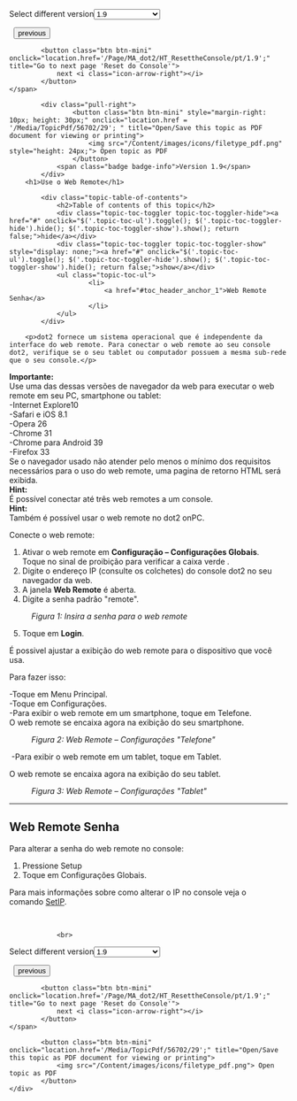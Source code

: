 
<div class="topic-navigation">

<div class="pull-right">
	<span class="pull-left">


<div class="pull-left">
<form action="/Topic/SetCurrentVersionNumber" class="form-inline" id="frmTagSelector" method="post">	<span class="form-mini">
		<div class="input-prepend"><span class="add-on">Select different version</span><select autocomplete="off" id="versionNumberId" name="versionNumberId" onchange="$(this).closest('#frmTagSelector').submit();" style="width: 120px;"><option value="">- latest -</option>
<option value="3">1.1</option>
<option value="7">1.2</option>
<option value="12">1.3</option>
<option value="16">1.5</option>
<option selected="selected" value="29">1.9</option>
</select></div>
		<input data-val="true" data-val-number="The field Int32 must be a number." data-val-required="The Int32 field is required." id="ProductId" name="ProductId" type="hidden" value="7">
		<input id="CurrentGuid" name="CurrentGuid" type="hidden" value="45ade0be-f728-45d9-8f9b-78ea0cf0dbf8">
	</span>
</form></div>&nbsp;	</span>
	<span class="pull-right" style="white-space: nowrap;">
			<button class="btn btn-mini" onclick="location.href='/Page/MA_dot2/HT_UseExternalScreen/pt/1.9'; " title="Go to previous page 'Usar uma tela externa'">
				<i class="icon-arrow-left"></i> previous
			</button>

			<button class="btn btn-mini" onclick="location.href='/Page/MA_dot2/HT_ResettheConsole/pt/1.9';" title="Go to next page 'Reset do Console'">
				next <i class="icon-arrow-right"></i> 
			</button>
	</span>
</div>
<div class="clear-fix" style="margin-bottom: 10px"></div>
</div>

		
			<div class="pull-right">
					<button class="btn btn-mini" style="margin-right: 10px; height: 30px;" onclick="location.href = '/Media/TopicPdf/56702/29'; " title="Open/Save this topic as PDF document for viewing or printing">
						<img src="/Content/images/icons/filetype_pdf.png" style="height: 24px;"> Open topic as PDF
					</button>
				<span class="badge badge-info">Version 1.9</span>
			</div>
		<h1>Use o Web Remote</h1>

			<div class="topic-table-of-contents">
				<h2>Table of contents of this topic</h2>
				<div class="topic-toc-toggler topic-toc-toggler-hide"><a href="#" onclick="$('.topic-toc-ul').toggle(); $('.topic-toc-toggler-hide').hide(); $('.topic-toc-toggler-show').show(); return false;">hide</a></div>
				<div class="topic-toc-toggler topic-toc-toggler-show" style="display: none;"><a href="#" onclick="$('.topic-toc-ul').toggle(); $('.topic-toc-toggler-hide').show(); $('.topic-toc-toggler-show').hide(); return false;">show</a></div>
				<ul class="topic-toc-ul">
						<li>
							<a href="#toc_header_anchor_1">Web Remote Senha</a>
						</li>
				</ul>
			</div>

		<p>dot2 fornece um sistema operacional que é independente da interface do web remote. Para conectar o web remote ao seu console dot2, verifique se o seu tablet ou computador possuem a mesma sub-rede que o seu console.</p>

<div class="important"><strong>Importante:</strong><br>
Use uma das dessas versões de navegador da web para executar o web remote em seu PC, smartphone ou tablet:<br>
-Internet&nbsp;Explore10<br>
-Safari e iOS&nbsp;8.1<br>
-Opera 26<br>
-Chrome 31<br>
-Chrome para Android 39<br>
-Firefox 33<br>
Se o navegador usado não atender pelo menos o mínimo dos requisitos necessários para o uso do web remote, uma pagina de retorno HTML será exibida.</div>

<div class="tip"><strong>Hint:</strong><br>
É possível conectar até três web remotes a um console.</div>

<div class="tip"><strong>Hint:</strong><br>
Também é possível usar o web remote no dot2 onPC.</div>

<div style="page-break-after: always" class="ck_pagebreak"><span style="display:none">&nbsp;</span></div>

<p>Conecte o web remote:</p>

<ol>
	<li>Ativar o web remote em&nbsp;<strong>Configuração – Configurações Globais</strong>.<br>
	Toque no sinal de proibição para verificar a caixa verde .</li>
	<li>Digite o endereço IP (consulte os colchetes) do console dot2 no seu navegador da web.</li>
	<li>A janela&nbsp;<strong>Web Remote</strong>&nbsp;é aberta.</li>
	<li>Digite a senha padrão "remote".</li>
</ol>

<figure class="caption"><img alt="" src="/Media/Image/dot2_vw_web-remote_password_v1-4.png">
<figcaption><em>Figura 1:</em><em>&nbsp;Insira a senha para o web remote</em></figcaption>
</figure>

<ol start="5">
	<li>Toque em&nbsp;<strong>Login</strong>.</li>
</ol>

<p>É possivel ajustar a exibição do web remote para o dispositivo que você usa.</p>

<p>Para fazer isso:</p>

<p>-Toque em&nbsp;<span class="softkey">Menu Principal</span>.<br>
-Toque em <span class="softkey">Configurações</span>.<br>
-Para exibir o web remote em um smartphone, toque em <span class="softkey">Telefone</span>.<br>
O web remote se encaixa agora na exibição do seu smartphone.</p>

<figure class="caption"><img alt="" src="/Media/Image/dot2_how-to_web-remote_phone_v1-4.png">
<figcaption><em>Figura 2: Web Remote – Configurações "Telefone"</em></figcaption>
</figure>

<p>&nbsp;-Para exibir o web remote em um tablet, toque em&nbsp;<span class="softkey">Tablet</span>.</p>

<p>O web remote se encaixa agora na exibição do seu tablet.</p>

<figure class="caption"><img alt="" src="/Media/Image/dot2_how-to_web-remote_tablet_v1-4.png">
<figcaption><em>Figura 3: Web Remote – Configurações "Tablet"</em></figcaption>
</figure>

<hr>
<a name="toc_header_anchor_1" id="toc_header_anchor_1" class="topic-toc-item"></a><h2>Web Remote Senha</h2>

<p>Para alterar a senha do web remote no console:</p>

<ol>
	<li>Pressione&nbsp;<span class="hardkey">Setup</span></li>
	<li>Toque em <span class="softkey">Configurações Globais</span>.</li>
</ol>

<p>Para mais informações sobre como alterar o IP no console veja o comando&nbsp;<a href="/Topic/0e2669d7-2811-4939-9742-40a379116826">SetIP</a>.&nbsp;</p>

<p>&nbsp;</p>


				<br>
<div class="topic-navigation">

<div class="pull-right">
	<span class="pull-left">


<div class="pull-left">
<form action="/Topic/SetCurrentVersionNumber" class="form-inline" id="frmTagSelector" method="post">	<span class="form-mini">
		<div class="input-prepend"><span class="add-on">Select different version</span><select autocomplete="off" id="versionNumberId" name="versionNumberId" onchange="$(this).closest('#frmTagSelector').submit();" style="width: 120px;"><option value="">- latest -</option>
<option value="3">1.1</option>
<option value="7">1.2</option>
<option value="12">1.3</option>
<option value="16">1.5</option>
<option selected="selected" value="29">1.9</option>
</select></div>
		<input data-val="true" data-val-number="The field Int32 must be a number." data-val-required="The Int32 field is required." id="ProductId" name="ProductId" type="hidden" value="7">
		<input id="CurrentGuid" name="CurrentGuid" type="hidden" value="45ade0be-f728-45d9-8f9b-78ea0cf0dbf8">
	</span>
</form></div>&nbsp;	</span>
	<span class="pull-right" style="white-space: nowrap;">
			<button class="btn btn-mini" onclick="location.href='/Page/MA_dot2/HT_UseExternalScreen/pt/1.9'; " title="Go to previous page 'Usar uma tela externa'">
				<i class="icon-arrow-left"></i> previous
			</button>

			<button class="btn btn-mini" onclick="location.href='/Page/MA_dot2/HT_ResettheConsole/pt/1.9';" title="Go to next page 'Reset do Console'">
				next <i class="icon-arrow-right"></i> 
			</button>
	</span>
</div>
	<div class="clear-fix"></div>
	<div class="pull-right">
	
			<button class="btn btn-mini" onclick="location.href='/Media/TopicPdf/56702/29';" title="Open/Save this topic as PDF document for viewing or printing">
				<img src="/Content/images/icons/filetype_pdf.png"> Open topic as PDF
			</button>
	</div>
<div class="clear-fix" style="margin-bottom: 10px"></div>
</div>

	